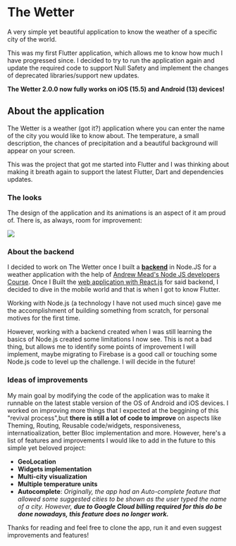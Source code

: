 # The Wetter

A very simple yet beautiful application to know the weather of a specific city of the world.

This was my first Flutter application, which allows me to know how much I have progressed since. I decided to try to run the application again and update the required code to support Null Safety and implement the changes of deprecated libraries/support new updates.

**The Wetter 2.0.0 now fully works on iOS (15.5) and Android (13) devices!**

## About the application

The Wetter is a weather (got it?) application where you can enter the name of the city you would like to know about. The temperature, a small description, the chances of precipitation and a beautiful background will appear on your screen.

This was the project that got me started into Flutter and I was thinking about making it breath again to support the latest Flutter, Dart and dependencies updates.

### The looks

The design of the application and its animations is an aspect of it am proud of. There is, as always, room for improvement:

<img src="https://media.giphy.com/media/K8hVfdoHkVirbpBNRz/giphy.gif">

### About the backend

I decided to work on The Wetter once I built a **[backend](https://github.com/srLitem/node-weather-webApp)** in Node.JS for a weather application with the help of [Andrew Mead's Node JS developers Course](https://www.udemy.com/course/the-complete-nodejs-developer-course-2). Once I Built the [web application with React.js](https://litem-weather-webapp.herokuapp.com/) for said backend, I decided to dive in the mobile world and that is when I got to know Flutter.

Working with Node.js (a technology I have not used much since) gave me the accomplishment of building something from scratch, for personal motives for the first time. 

However, working with a backend created when I was still learning the basics of Node.js created some limitations I now see. This is not a bad thing, but allows me to identify some points of improvement I will implement, maybe migrating to Firebase is a good call or touching some Node.js code to level up the challenge. I will decide in the future!

### Ideas of improvements

My main goal by modifying the code of the application was to make it runnable on the latest stable version of the OS of Android and iOS devices. 
I worked on improving more things that I expected at the beggining of this "revival process",but **there is still a lot of code to improve** on aspects like Theming, Routing, Reusable code/widgets, responsiveness, internatioalization, better Bloc implementation and more. However, here's a list of features and improvements I would like to add in the future to this simple yet beloved project:

* **GeoLocation**
* **Widgets implementation**
* **Multi-city visualization**
* **Multiple temperature units**
* **Autocomplete**: *Originally, the app had an Auto-complete feature that allowed some suggested cities to be shown as the user typed the name of a city. However, **due to Google Cloud billing required for this do be done nowadays, this feature does no longer work.***

Thanks for reading and feel free to clone the app, run it and even suggest improvements and features!
